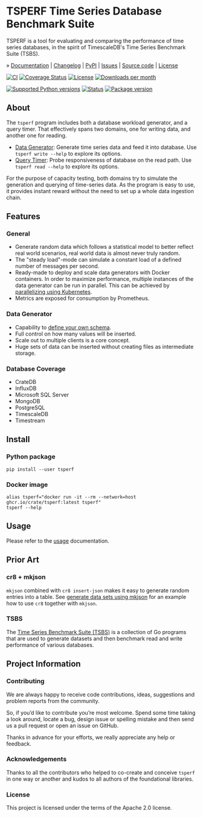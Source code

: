# TSPERF Time Series Database Benchmark Suite

TSPERF is a tool for evaluating and comparing the performance of time series databases,
in the spirit of TimescaleDB's Time Series Benchmark Suite (TSBS). 

» [Documentation]
| [Changelog]
| [PyPI]
| [Issues]
| [Source code]
| [License]


[![CI][badge-tests]][project-tests]
[![Coverage Status][badge-coverage]][project-codecov]
[![License][badge-license]][project-license]
[![Downloads per month][badge-downloads-per-month]][project-downloads]

[![Supported Python versions][badge-python-versions]][project-pypi]
[![Status][badge-status]][project-pypi]
[![Package version][badge-package-version]][project-pypi]


## About

The `tsperf` program includes both a database workload generator, and a query
timer. That effectively spans two domains, one for writing data, and another
one for reading.

- [Data Generator]: Generate time series data and feed it into database.
  Use `tsperf write --help` to explore its options.
- [Query Timer]: Probe responsiveness of database on the read path.
  Use `tsperf read --help` to explore its options.

For the purpose of capacity testing, both domains try to simulate the generation and querying of
time-series data. As the program is easy to use, it provides instant reward without the need to
set up a whole data ingestion chain.


## Features

### General
* Generate random data which follows a statistical model to better reflect real world scenarios,
  real world data is almost never truly random.
* The "steady load"-mode can simulate a constant load of a defined number of messages per second.
* Ready-made to deploy and scale data generators with Docker containers. In order to maximize
  performance, multiple instances of the data generator can be run in parallel.
  This can be achieved by [parallelizing using Kubernetes].
* Metrics are exposed for consumption by Prometheus.

### Data Generator
* Capability to [define your own schema].
* Full control on how many values will be inserted.
* Scale out to multiple clients is a core concept.
* Huge sets of data can be inserted without creating files as intermediate storage.

### Database Coverage
* CrateDB
* InfluxDB
* Microsoft SQL Server
* MongoDB
* PostgreSQL
* TimescaleDB
* Timestream


## Install

### Python package
```shell
pip install --user tsperf
```

### Docker image
```shell
alias tsperf="docker run -it --rm --network=host ghcr.io/crate/tsperf:latest tsperf"
tsperf --help
```

## Usage

Please refer to the [usage] documentation.


## Prior Art

### cr8 + mkjson
`mkjson` combined with `cr8 insert-json` makes it easy to generate random entries into a table.
See [generate data sets using mkjson] for an example how to use `cr8` together with `mkjson`.

### TSBS
The [Time Series Benchmark Suite (TSBS)] is a collection of Go programs that are used to generate
datasets and then benchmark read and write performance of various databases.


## Project Information

### Contributing
We are always happy to receive code contributions, ideas, suggestions and
problem reports from the community.

So, if you’d like to contribute you’re most welcome. Spend some time taking
a look around, locate a bug, design issue or spelling mistake and then send
us a pull request or open an issue on GitHub.

Thanks in advance for your efforts, we really appreciate any help or feedback.

### Acknowledgements
Thanks to all the contributors who helped to co-create and conceive `tsperf`
in one way or another and kudos to all authors of the foundational libraries.

### License
This project is licensed under the terms of the Apache 2.0 license.


[Data Generator]: https://tsperf.readthedocs.io/data-generator.html
[define your own schema]: https://tsperf.readthedocs.io/data-generator.html#data-generator-schemas
[generate data sets using mkjson]: https://zignar.net/2020/05/01/generating-data-sets-using-mkjson/
[parallelizing using Kubernetes]: https://tsperf.readthedocs.io/performance.html
[Query Timer]: https://tsperf.readthedocs.io/query-timer.html
[Time Series Benchmark Suite (TSBS)]: https://github.com/timescale/tsbs
[Usage]: https://tsperf.readthedocs.io/usage.html

[Changelog]: https://github.com/crate/tsperf/blob/main/CHANGES.md
[Documentation]: https://tsperf.readthedocs.io/
[Issues]: https://github.com/crate/tsperf/issues
[License]: https://github.com/crate/tsperf/blob/main/LICENSE
[PyPI]: https://pypi.org/project/tsperf/
[Source code]: https://github.com/crate/tsperf

[badge-coverage]: https://codecov.io/gh/crate/tsperf/branch/main/graph/badge.svg
[badge-downloads-per-month]: https://pepy.tech/badge/tsperf/month
[badge-license]: https://img.shields.io/github/license/crate/tsperf.svg
[badge-package-version]: https://img.shields.io/pypi/v/tsperf.svg
[badge-python-versions]: https://img.shields.io/pypi/pyversions/tsperf.svg
[badge-status]: https://img.shields.io/pypi/status/tsperf.svg
[badge-tests]: https://github.com/crate/tsperf/actions/workflows/tests.yml/badge.svg
[project-codecov]: https://codecov.io/gh/crate/tsperf
[project-downloads]: https://pepy.tech/project/tsperf/
[project-license]: https://github.com/crate/tsperf/blob/main/LICENSE
[project-pypi]: https://pypi.org/project/tsperf
[project-tests]: https://github.com/crate/tsperf/actions/workflows/tests.yml

